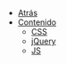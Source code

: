 * <a href="javascript:history.back()">Atrás</a>
* [Contenido](/c/)
  * [CSS](/c/css/)
  * [jQuery](/c/jquery/)
  * [JS](/c/js/)
